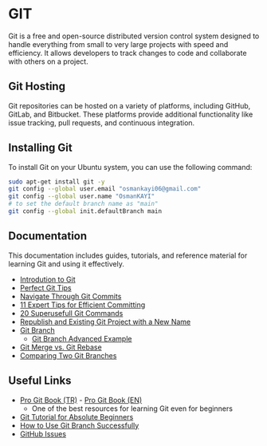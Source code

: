 # GIT

Git is a free and open-source distributed version control system designed to handle everything from small to very large projects with speed and efficiency. It allows developers to track changes to code and collaborate with others on a project.

## Git Hosting

Git repositories can be hosted on a variety of platforms, including GitHub, GitLab, and Bitbucket. These platforms provide additional functionality like issue tracking, pull requests, and continuous integration.

## Installing Git

To install Git on your Ubuntu system, you can use the following command:

```bash
sudo apt-get install git -y
git config --global user.email "osmankayi06@gmail.com"
git config --global user.name "OsmanKAYI"
# to set the default branch name as "main"
git config --global init.defaultBranch main
```

## Documentation

This documentation includes guides, tutorials, and reference material for learning Git and using it effectively.

- [Introdution to Git](./git.md)
- [Perfect Git Tips](./git.tips.md)
- [Navigate Through Git Commits](./navigate.through.git.commits.md)
- [11 Expert Tips for Efficient Committing](./expert.tips.for.efficient.committing.md)
- [20 Superusefull Git Commands](./super.useful.20.git.commands.md)
- [Republish and Existing Git Project with a New Name](./republish.git.project.with.newname.md)
- [Git Branch](./git.branch.md)
  - [Git Branch Advanced Example](./git.branch.advanced.md)
- [Git Merge vs. Git Rebase](./git.merge.vs.rebase.md)
- [Comparing Two Git Branches](./compare.git.branches.md)

## Useful Links

- [Pro Git Book (TR)](https://git-scm.com/book/tr/v2) - [Pro Git Book (EN)](https://git-scm.com/book/en/v2)
  - One of the best resources for learning Git even for beginners
- [Git Tutorial for Absolute Beginners](https://www.youtube.com/watch?v=CvUiKWv2-C0)
- [How to Use Git Branch Successfully](https://medium.com/@muratcanbur/ba%C5%9Far%C4%B1l%C4%B1-bir-git-branch-modeli-nas%C4%B1l-olu%C5%9Fturulur-e026e5cc24c2)
- [GitHub Issues](https://medium.com/@noteCe/5-github-g%C3%B6rev-y%C3%B6netimi-i%CC%87ssues-ve-organizasyon-1277ef74b409)
